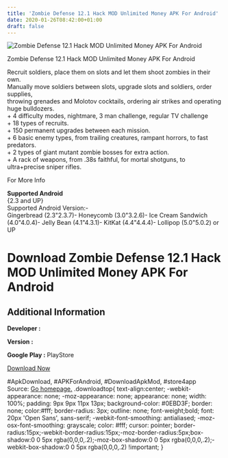 ```yaml
---
title: 'Zombie Defense 12.1 Hack MOD Unlimited Money APK For Android'
date: 2020-01-26T08:42:00+01:00
draft: false
---
```


![Zombie Defense 12.1 Hack MOD Unlimited Money APK For Android](https://i0.wp.com/apkhome.net/wp-content/uploads/2017/11/Zombie-Defense-12.1.png "Zombie Defense 12.1 Hack MOD Unlimited Money APK For Android")

  

Zombie Defense 12.1 Hack MOD Unlimited Money APK For Android

Recruit soldiers, place them on slots and let them shoot zombies in their own.  
Manually move soldiers between slots, upgrade slots and soldiers, order supplies,  
throwing grenades and Molotov cocktails, ordering air strikes and operating huge bulldozers.  
\+ 4 difficulty modes, nightmare, 3 man challenge, regular TV challenge  
\+ 18 types of recruits.  
\+ 150 permanent upgrades between each mission.  
\+ 6 basic enemy types, from trailing creatures, rampant horrors, to fast predators.  
\+ 2 types of giant mutant zombie bosses for extra action.  
\+ A rack of weapons, from .38s faithful, for mortal shotguns, to ultra+precise sniper rifles.

For More Info

**Supported Android**  
{2.3 and UP}  
Supported Android Version:-  
Gingerbread (2.3"2.3.7)- Honeycomb (3.0"3.2.6)- Ice Cream Sandwich (4.0"4.0.4)- Jelly Bean (4.1"4.3.1)- KitKat (4.4"4.4.4)- Lollipop (5.0"5.0.2) or UP

Download Zombie Defense 12.1 Hack MOD Unlimited Money APK For Android
=====================================================================

Additional Information
----------------------

**Developer :**

**Version :**

**Google Play :** PlayStore

  

[Download Now](https://store4app.co/post/zombie-defense-12-1-hack-mod-unlimited-money-apk-for-android_1573671590)

  
#ApkDownload, #APKForAndroid, #DownloadApkMod, #store4app  
Source: [Go homepage.](https://store4app.co/post/zombie-defense-12-1-hack-mod-unlimited-money-apk-for-android_1573671590) .downloadtop{ text-align:center; -webkit-appearance: none; -moz-appearance: none; appearance: none; width: 100%; padding: 9px 9px 11px 13px; background-color: #0EBD3F; border: none; color:#fff; border-radius: 3px; outline: none; font-weight;bold; font: 20px 'Open Sans', sans-serif; -webkit-font-smoothing: antialiased; -moz-osx-font-smoothing: grayscale; color: #fff; cursor: pointer; border-radius:15px;-webkit-border-radius:15px;-moz-border-radius:5px;box-shadow:0 0 5px rgba(0,0,0,.2);-moz-box-shadow:0 0 5px rgba(0,0,0,.2);-webkit-box-shadow:0 0 5px rgba(0,0,0,.2) !important; }